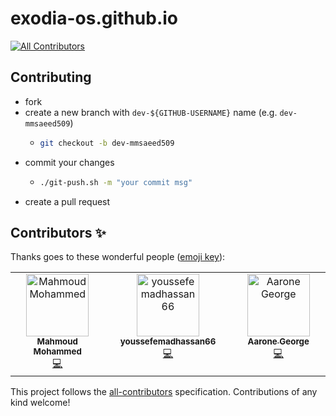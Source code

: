 # exodia-os.github.io
<!-- ALL-CONTRIBUTORS-BADGE:START - Do not remove or modify this section -->
[![All Contributors](https://img.shields.io/badge/all_contributors-3-orange.svg?style=flat-square)](#contributors-)
<!-- ALL-CONTRIBUTORS-BADGE:END -->

## Contributing

- fork
- create a new branch with `dev-${GITHUB-USERNAME}` name (e.g. `dev-mmsaeed509`)
  - ```bash
    git checkout -b dev-mmsaeed509
    ```
- commit your changes
  - ```bash
    ./git-push.sh -m "your commit msg"
    ```
- create a pull request

<!-- All Contributors -->

## Contributors ✨

Thanks goes to these wonderful people ([emoji key](https://allcontributors.org/docs/en/emoji-key)):

<!-- ALL-CONTRIBUTORS-LIST:START - Do not remove or modify this section -->
<!-- prettier-ignore-start -->
<!-- markdownlint-disable -->
<table>
  <tbody>
    <tr>
      <td align="center" valign="top" width="14.28%"><a href="http://mmsaeed509.github.io"><img src="https://avatars.githubusercontent.com/u/62524855?v=4?s=100" width="100px;" alt="Mahmoud Mohammed "/><br /><sub><b>Mahmoud Mohammed </b></sub></a><br /><a href="https://github.com/Exodia-OS/exodia-os.github.io/commits?author=mmsaeed509" title="Code">💻</a></td>
      <td align="center" valign="top" width="14.28%"><a href="https://github.com/youssefemadhassan66"><img src="https://avatars.githubusercontent.com/u/57916445?v=4?s=100" width="100px;" alt="youssefemadhassan66"/><br /><sub><b>youssefemadhassan66</b></sub></a><br /><a href="https://github.com/Exodia-OS/exodia-os.github.io/commits?author=youssefemadhassan66" title="Code">💻</a></td>
      <td align="center" valign="top" width="14.28%"><a href="https://github.com/AaroneGeorge"><img src="https://avatars.githubusercontent.com/u/96471433?v=4?s=100" width="100px;" alt="Aarone George"/><br /><sub><b>Aarone George</b></sub></a><br /><a href="https://github.com/Exodia-OS/exodia-os.github.io/commits?author=AaroneGeorge" title="Code">💻</a></td>
    </tr>
  </tbody>
</table>

<!-- markdownlint-restore -->
<!-- prettier-ignore-end -->

<!-- ALL-CONTRIBUTORS-LIST:END -->

This project follows the [all-contributors](https://github.com/all-contributors/all-contributors) specification. Contributions of any kind welcome!